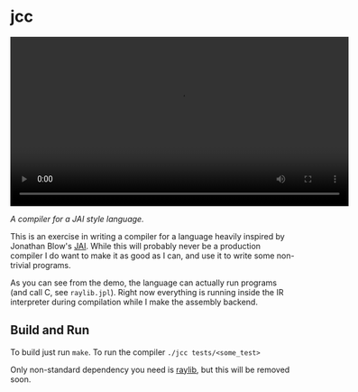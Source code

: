 # jcc

<video width="600" controls>
  <source src="video/breakout.mp4" type="video/mp4">
  Your browser does not support the video tag.
</video>

_A compiler for a JAI style language._

This is an exercise in writing a compiler for a language heavily inspired by Jonathan Blow's
[JAI](https://www.youtube.com/watch?v=uZgbKrDEzAs). While this will probably never be a production compiler
I do want to make it as good as I can, and use it to write some non-trivial programs.

As you can see from the demo, the language can actually run programs (and call C, see `raylib.jpl`).
Right now everything is running inside the IR interpreter during compilation while I make the assembly backend.

## Build and Run

To build just run `make`. To run the compiler `./jcc tests/<some_test>`

Only non-standard dependency you need is [raylib](https://github.com/raysan5/raylib), but this will be removed soon.
